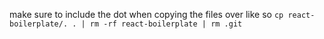 make sure to include the dot when copying the files over like so `cp react-boilerplate/. . | rm -rf react-boilerplate | rm .git`

